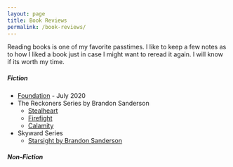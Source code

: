 ```yaml
---
layout: page
title: Book Reviews
permalink: /book-reviews/
---
```


Reading books is one of my favorite passtimes. I like to keep a few notes as to how I liked a book just in case I might want to reread it again. I will know if its worth my time.

##### Fiction
- [Foundation](https://tactictalisman.github.io/2020/07/22/foundation.html) - July 2020
- The Reckoners Series by Brandon Sanderson
  - [Stealheart](https://tactictalisman.github.io/2014/01/15/steelheart.html)
  - [Firefight](https://tactictalisman.github.io/2020/06/07/firefight.html)
  - [Calamity](https://tactictalisman.github.io/2020/07/01/calamity.html)
- Skyward Series
  - [Starsight by Brandon Sanderson](https://tactictalisman.github.io/2020/05/01/starsight.html)

##### Non-Fiction
